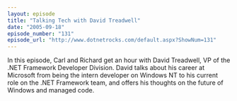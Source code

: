 ```yaml
---
layout: episode
title: "Talking Tech with David Treadwell"
date: "2005-09-18"
episode_number: "131"
episode_url: "http://www.dotnetrocks.com/default.aspx?ShowNum=131"
---
```


In this episode, Carl and Richard get an hour with David Treadwell, VP of the .NET Framework Developer Division. David talks about his career at Microsoft from being the intern developer on Windows NT to his current role on the .NET Framework team, and offers his thoughts on the future of Windows and managed code.
